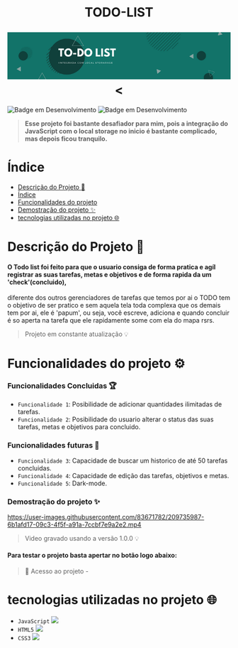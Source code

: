 <h1 align="center">
  <p>TODO-LIST</p>
  <img src='./IMG/capa.png' alt="Docusaurus"><
</h1>

![Badge em Desenvolvimento](http://img.shields.io/static/v1?label=VERSÃO&message=1.0.0&color=10403B&style=for-the-badge)
![Badge em Desenvolvimento](http://img.shields.io/static/v1?label=DATA%20DA%20CRIAÇÃO&message=DEZ/22&color=127369&style=for-the-badge)

> **Esse projeto foi bastante desafiador para mim, pois a integração
do JavaScript com o local storage no inicio é bastante complicado,
mas depois ficou tranquilo.**
    
# Índice 

* [Descrição do Projeto 🎯](#descrição-do-projeto-)
* [Índice](#índice)
* [Funcionalidades do projeto](#funcionalidades-do-projeto-)
* [Demostração do projeto ✨](#demostração-do-projeto-)
* [tecnologias utilizadas no projeto 🌐](#tecnologias-utilizadas-no-projeto-)
    
# Descrição do Projeto 🎯
#### O Todo list foi feito para que o usuario consiga de forma pratica e agíl registrar as suas tarefas, metas e objetivos e de forma rapida da um 'check'(concluido),
diferente dos outros gerenciadores de tarefas que temos por ai o TODO tem o objetivo de ser pratico e sem aquela tela toda complexa que os demais tem por ai, ele é 'papum', ou seja, você escreve, adiciona e quando concluir é so aperta na tarefa que ele rapidamente some com ela do mapa rsrs.
> Projeto em constante atualização :bulb:
    
# Funcionalidades do projeto ⚙

### Funcionalidades Concluidas 🏆
- `Funcionalidade 1`: Posibilidade de adicionar quantidades ilimitadas de tarefas.
- `Funcionalidade 2`: Posibilidade do usuario alterar o status das suas tarefas, metas e objetivos para concluido.

### Funcionalidades futuras 📌
- `Funcionalidade 3`: Capacidade de buscar um historico de até 50 tarefas concluidas. 
- `Funcionalidade 4`: Capacidade de edição das tarefas, objetivos e metas. 
- `Funcionalidade 5`: Dark-mode.

### Demostração do projeto ✨
https://user-images.githubusercontent.com/83671782/209735987-6b1afd17-09c3-4f5f-a91a-7ccbf7e9a2e2.mp4
> Video gravado usando a versão 1.0.0 :bulb:
    
#### Para testar o projeto basta apertar no botão logo abaixo:

> 📁 Acesso ao projeto - <a href=""></a>

# tecnologias utilizadas no projeto 🌐
- `JavaScript` <img height='20px' src="https://cdn.jsdelivr.net/gh/devicons/devicon/icons/javascript/javascript-plain.svg"/>
- `HTML5` <img height='20px' src="https://cdn.jsdelivr.net/gh/devicons/devicon/icons/html5/html5-plain.svg" />
- `CSS3` <img  height='20px' src="https://cdn.jsdelivr.net/gh/devicons/devicon/icons/css3/css3-plain.svg" />
